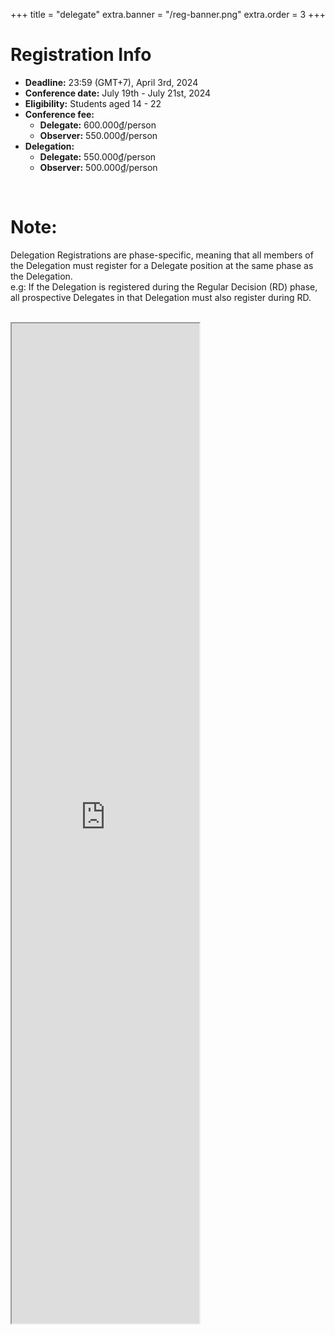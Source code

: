 +++
title = "delegate"
extra.banner = "/reg-banner.png"
extra.order = 3
+++

<style>
main h1 {
  text-align: left;
}
</style>

# Registration Info

- **Deadline:** 23:59 (GMT+7), April 3rd, 2024
- **Conference date:** July 19th - July 21st, 2024
- **Eligibility:** Students aged 14 - 22
- **Conference fee:**
  - **Delegate:** 600.000₫/person 
  - **Observer:** 550.000₫/person 
- **Delegation:**
  - **Delegate:** 550.000₫/person
  - **Observer:** 500.000₫/person

<br />

# Note: 
Delegation Registrations are phase-specific, meaning that all members of the Delegation must register for a Delegate position at the same phase as the Delegation.
<br>
e.g: If the Delegation is registered during the Regular Decision (RD) phase, all prospective Delegates in that Delegation must also register during RD.

<br />

<!-- TODO: make height fit content -->
<iframe
  class="w-full mx-auto"
  height="1600"
  src="https://forms.zohopublic.com/hanoimodelunitednations2024/form/HanoiModelUnitedNations10thSessionRDDelegateRegist/formperma/4CIUSvH41AtvpXuzd9LwzqyqDUKkFDg3mVWyzbAxUGg"
></iframe>
